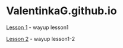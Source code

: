 # ValentinkaG.github.io

[Lesson 1](https://valentinkag.github.io/lesson1/) - wayup lesson1


[Lesson 2](https://valentinkag.github.io/lesson1-2/) - wayup lesson1-2